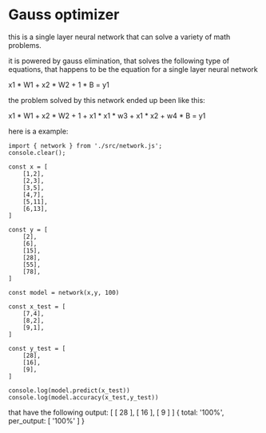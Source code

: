 # Gauss optimizer

this is a single layer neural network that can solve a variety of math problems.

it is powered by gauss elimination, that solves the following type of equations,
that happens to be the equation for a single layer neural network

x1 * W1 + x2 * W2 + 1 * B = y1

the problem solved by this network ended up been like this:

x1 * W1 + x2 * W2 + 1 + x1 * x1 * w3 + x1 * x2 + w4 * B = y1

here is a example:

```
import { network } from './src/network.js';
console.clear();

const x = [
    [1,2],
    [2,3],
    [3,5],
    [4,7],
    [5,11],
    [6,13],
]

const y = [
    [2],
    [6],
    [15],
    [28],
    [55],
    [78],
]

const model = network(x,y, 100)

const x_test = [
    [7,4],
    [8,2],
    [9,1],
]

const y_test = [
    [28],
    [16],
    [9],
]

console.log(model.predict(x_test))
console.log(model.accuracy(x_test,y_test))
```

that have the following output:
[ [ 28 ], [ 16 ], [ 9 ] ]
{ total: '100%', per_output: [ '100%' ] }
